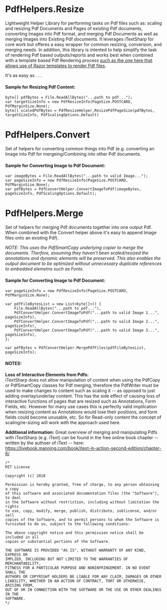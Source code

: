 # PdfHelpers.Resize
Lightweight Helper Library for performing tasks on Pdf files such as: scaling and resizing Pdf Documents and Pages of existing Pdf documents, converting Images into Pdf 
format, and merging Pdf Documents as well as merging Images into Existing Pdf documents.  It leverages iTextSharp for core work but offeres a easy wrapper for common 
resizing, conversion, and merging needs.  In addition, this library is intented to help simplify the task of rendering Pdf based outputs/reports and works best when 
combined with a template based Pdf Rendering process [such as the one here that allows use of Razor templates to render Pdf files](https://github.com/cajuncoding/XslFO.TestSolution).

It's as easy as . . .

#### Sample for Resizing Pdf Content:
```
byte[] pdfBytes = File.ReadAllBytes("...path to pdf...");
var targetSizeInfo = new PdfResizeInfo(PageSize.POSTCARD, PdfMarginSize.None);
byte[] scaledPdfBytes = PdfResizeHelper.ResizePdfPageSize(pdfBytes, targetSizeInfo, PdfScalingOptions.Default)
```


# PdfHelpers.Convert
Set of helpers for converting common things into Pdf (e.g. converting an Image into Pdf for mergeing/Combining into other Pdf documents.

#### Sample for Converting Image to Pdf Document:
```
var imageBytes = File.ReadAllBytes("...path to valid Image...");
var pageSizeInfo = new PdfResizeInfo(PageSize.POSTCARD, PdfMarginSize.None);
var pdfBytes = PdfConvertHelper.ConvertImageToPdf(imageBytes, pageSizeInfo, PdfScalingOptions.Default);
```   


# PdfHelpers.Merge
Set of helpers for merging Pdf documents together into one output Pdf. When combined with the Convert helper above it's 
easy to append Image files onto an existing Pdf).  

*NOTE: This uses the PdfSmartCopy underlying copier to merge the documents. Therfore, assuming they haven't been scaled/resized the annotations and dynamic
elements will be preserved.  This also enables the output document to be optimized without unnecessary duplicate references to embedded elemetns such as Fonts.*

#### Sample for Converting Image to Pdf Document:
```
var pageSizeInfo = new PdfResizeInfo(PageSize.POSTCARD, PdfMarginSize.None);

var pdfFileBytesList = new List<byte[]>() {
    File.ReadAllBytes("...path to pdf..."),
    PdfConvertHelper.ConvertImageToPdf("...path to valid Image 1...", pageSizeInfo),
    PdfConvertHelper.ConvertImageToPdf("...path to valid Image 2...", pageSizeInfo),
    PdfConvertHelper.ConvertImageToPdf("...path to valid Image 3...", pageSizeInfo),
};

var pdfBytes = PdfConvertHelper.MergePdfFiles(pdfFileBytesList, pageSizeInfo);
```

  
#### NOTES:
**Loss of Interactive Elements from Pdfs:**  
iTextSharp does not allow manipulation of content when using the PdfCopy or PdfSmartCopy classes for Pdf merging, therefore the PdfWriter 
must be used to make changes to content such as scaling it -- as opposed to just adding overlay/underlay content.  This has the side effect of causing
loss of interactive functions of pages that are resized such as Annotations, Form Fields, etc.  However for many use cases this is perfectly valid implilcation
when resizing content as Annotations would lose their positions, and form fields could become unusable, etc.  So for Read-only content the concept of scaling/re-sizing
will work with the approach used here.

**Additional information:**
Great overview of merging and manipulating Pdfs with iTextSharp (e.g. iText) can be found in the free online book chapter -- written by the authoer of iText -- here:  
https://livebook.manning.com/book/itext-in-action-second-edition/chapter-6/

```
/*
MIT License

Copyright (c) 2018

Permission is hereby granted, free of charge, to any person obtaining a copy
of this software and associated documentation files (the "Software"), to deal
in the Software without restriction, including without limitation the rights
to use, copy, modify, merge, publish, distribute, sublicense, and/or sell
copies of the Software, and to permit persons to whom the Software is
furnished to do so, subject to the following conditions:

The above copyright notice and this permission notice shall be included in all
copies or substantial portions of the Software.

THE SOFTWARE IS PROVIDED "AS IS", WITHOUT WARRANTY OF ANY KIND, EXPRESS OR
IMPLIED, INCLUDING BUT NOT LIMITED TO THE WARRANTIES OF MERCHANTABILITY,
FITNESS FOR A PARTICULAR PURPOSE AND NONINFRINGEMENT. IN NO EVENT SHALL THE
AUTHORS OR COPYRIGHT HOLDERS BE LIABLE FOR ANY CLAIM, DAMAGES OR OTHER
LIABILITY, WHETHER IN AN ACTION OF CONTRACT, TORT OR OTHERWISE, ARISING FROM,
OUT OF OR IN CONNECTION WITH THE SOFTWARE OR THE USE OR OTHER DEALINGS IN THE
SOFTWARE.
*/
```
